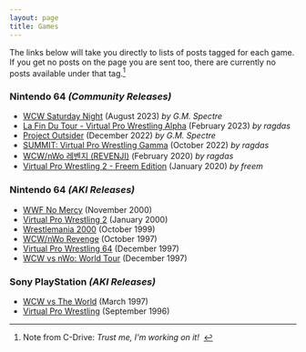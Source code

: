 ```yaml
---
layout: page
title: Games
---
```


The links below will take you directly to lists of posts tagged for each game.  If you get no posts on the page you are sent too, there are currently no posts available under that tag.[^1]

[^1]: Note from C-Drive: *Trust me, I'm working on it!*&nbsp;&nbsp;

### Nintendo 64 *(Community Releases)*

- [WCW Saturday Night](../tags/#wcwsatnight) (August 2023) *by G.M. Spectre*
- [La Fin Du Tour - Virtual Pro Wrestling Alpha](../tags/#lafindutour) (February 2023) *by ragdas*
- [Project Outsider](../tags/#project-outsider) (December 2022) *by G.M. Spectre*
- [SUMMIT: Virtual Pro Wrestling Gamma](../tags/#summit) (October 2022) *by ragdas*
- [WCW/nWo 레벤지 (REVENJI)](../tags/#revenji) (February 2020) *by ragdas*
- [Virtual Pro Wrestling 2 - Freem Edition](../tags/#vpw2-fe/) (January 2020) *by freem*

### Nintendo 64 *(AKI Releases)*

- [WWF No Mercy](../tags/#nomercy) (November 2000)
- [Virtual Pro Wrestling 2](../tags/#vpw2) (January 2000)
- [Wrestlemania 2000](../tags/#wm2k) (October 1999)
- [WCW/nWo Revenge](../tags/#revenge) (October 1997)
- [Virtual Pro Wrestling 64](../tags/#vpw64) (December 1997)
- [WCW vs nWo: World Tour](../tags/#worldtour) (December 1997)

### Sony PlayStation *(AKI Releases)*

- [WCW vs The World](../tags/#vsworld) (March 1997)
- [Virtual Pro Wrestling](../tags/#vpw) (September 1996)





